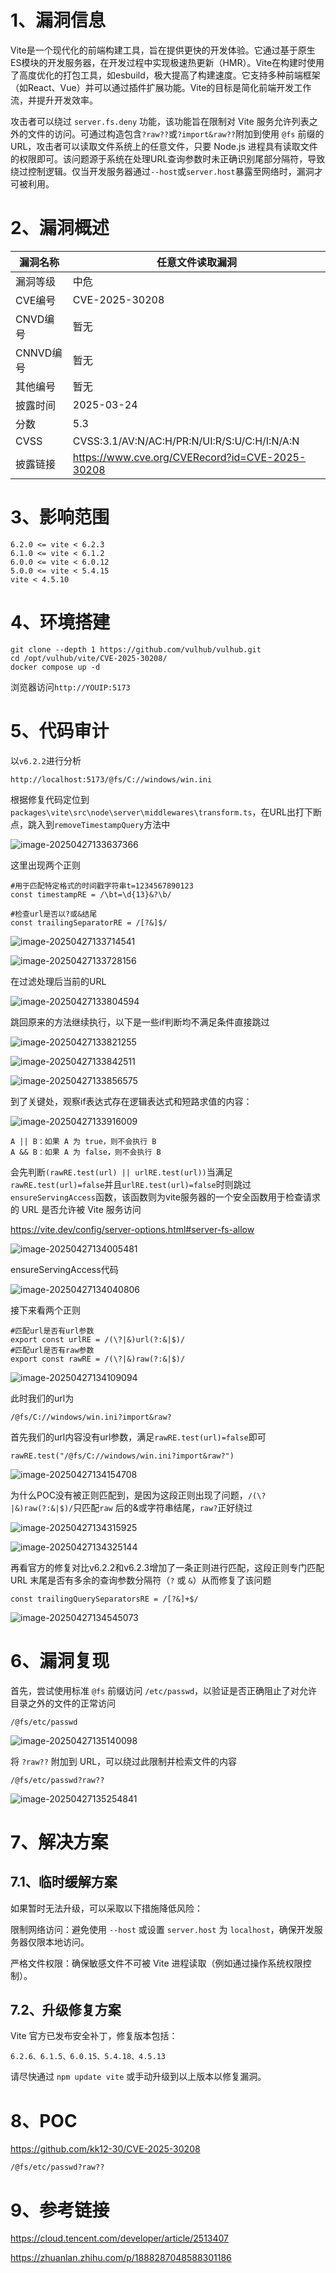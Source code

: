 # 1、漏洞信息

Vite是一个现代化的前端构建工具，旨在提供更快的开发体验。它通过基于原生ES模块的开发服务器，在开发过程中实现极速热更新（HMR）。Vite在构建时使用了高度优化的打包工具，如esbuild，极大提高了构建速度。它支持多种前端框架（如React、Vue）并可以通过插件扩展功能。Vite的目标是简化前端开发工作流，并提升开发效率。



攻击者可以绕过 `server.fs.deny` 功能，该功能旨在限制对 Vite 服务允许列表之外的文件的访问。可通过构造包含`?raw??`或`?import&raw??`附加到使用 `@fs` 前缀的 URL，攻击者可以读取文件系统上的任意文件，只要 Node.js 进程具有读取文件的权限即可。该问题源于系统在处理URL查询参数时未正确识别尾部分隔符，导致绕过控制逻辑。仅当开发服务器通过`--host`或`server.host`暴露至网络时，漏洞才可被利用。



# 2、漏洞概述

| 漏洞名称  | 任意文件读取漏洞                                |
| --------- | ----------------------------------------------- |
| 漏洞等级  | 中危                                            |
| CVE编号   | CVE-2025-30208                                  |
| CNVD编号  | 暂无                                            |
| CNNVD编号 | 暂无                                            |
| 其他编号  | 暂无                                            |
| 披露时间  | 2025-03-24                                      |
| 分数      | 5.3                                             |
| CVSS      | CVSS:3.1/AV:N/AC:H/PR:N/UI:R/S:U/C:H/I:N/A:N    |
| 披露链接  | https://www.cve.org/CVERecord?id=CVE-2025-30208 |



# 3、影响范围

```
6.2.0 <= vite < 6.2.3
6.1.0 <= vite < 6.1.2
6.0.0 <= vite < 6.0.12
5.0.0 <= vite < 5.4.15
vite < 4.5.10
```



# 4、环境搭建

```
git clone --depth 1 https://github.com/vulhub/vulhub.git
cd /opt/vulhub/vite/CVE-2025-30208/
docker compose up -d
```

浏览器访问`http://YOUIP:5173`



# 5、代码审计

以`v6.2.2`进行分析

```
http://localhost:5173/@fs/C://windows/win.ini
```

根据修复代码定位到`packages\vite\src\node\server\middlewares\transform.ts`，在URL出打下断点，跳入到`removeTimestampQuery`方法中

![image-20250427133637366](https://cdn.jsdelivr.net/gh/xmtxsec/picture/imgl/202504271336659.png)



这里出现两个正则

```
#用于匹配特定格式的时间戳字符串t=1234567890123
const timestampRE = /\bt=\d{13}&?\b/

#检查url是否以?或&结尾
const trailingSeparatorRE = /[?&]$/
```

![image-20250427133714541](https://cdn.jsdelivr.net/gh/xmtxsec/picture/imgl/202504271337593.png)

![image-20250427133728156](https://cdn.jsdelivr.net/gh/xmtxsec/picture/imgl/202504271337251.png)



在过滤处理后当前的URL

![image-20250427133804594](https://cdn.jsdelivr.net/gh/xmtxsec/picture/imgl/202504271338671.png)



跳回原来的方法继续执行，以下是一些if判断均不满足条件直接跳过

![image-20250427133821255](https://cdn.jsdelivr.net/gh/xmtxsec/picture/imgl/202504271338349.png)

![image-20250427133842511](https://cdn.jsdelivr.net/gh/xmtxsec/picture/imgl/202504271338602.png)

![image-20250427133856575](https://cdn.jsdelivr.net/gh/xmtxsec/picture/imgl/202504271338692.png)



到了关键处，观察if表达式存在逻辑表达式和短路求值的内容：

![image-20250427133916009](https://cdn.jsdelivr.net/gh/xmtxsec/picture/imgl/202504271339073.png)



```
A || B：如果 A 为 true，则不会执行 B
A && B：如果 A 为 false，则不会执行 B
```

会先判断`(rawRE.test(url) || urlRE.test(url))`当满足`rawRE.test(url)=false`并且`urlRE.test(url)=false`时则跳过`ensureServingAccess`函数，该函数则为vite服务器的一个安全函数用于检查请求的 URL 是否允许被 Vite 服务访问

https://vite.dev/config/server-options.html#server-fs-allow

![image-20250427134005481](https://cdn.jsdelivr.net/gh/xmtxsec/picture/imgl/202504271340578.png)



ensureServingAccess代码

![image-20250427134040806](https://cdn.jsdelivr.net/gh/xmtxsec/picture/imgl/202504271340905.png)



接下来看两个正则

```
#匹配url是否有url参数
export const urlRE = /(\?|&)url(?:&|$)/
#匹配url是否有raw参数
export const rawRE = /(\?|&)raw(?:&|$)/
```

![image-20250427134109094](https://cdn.jsdelivr.net/gh/xmtxsec/picture/imgl/202504271341190.png)



此时我们的url为

```
/@fs/C://windows/win.ini?import&raw?
```

首先我们的url内容没有url参数，满足`rawRE.test(url)=false`即可

```
rawRE.test("/@fs/C://windows/win.ini?import&raw?")
```

![image-20250427134154708](https://cdn.jsdelivr.net/gh/xmtxsec/picture/imgl/202504271341808.png)



为什么POC没有被正则匹配到，是因为这段正则出现了问题，`/(\?|&)raw(?:&|$)/`只匹配`raw` 后的&或字符串结尾，`raw?`正好绕过

![image-20250427134315925](https://cdn.jsdelivr.net/gh/xmtxsec/picture/imgl/202504271343983.png)

![image-20250427134325144](https://cdn.jsdelivr.net/gh/xmtxsec/picture/imgl/202504271343202.png)



再看官方的修复对比v6.2.2和v6.2.3增加了一条正则进行匹配，这段正则专门匹配URL 末尾是否有多余的查询参数分隔符（`?` 或 `&`）从而修复了该问题

```
const trailingQuerySeparatorsRE = /[?&]+$/
```

![image-20250427134545073](https://cdn.jsdelivr.net/gh/xmtxsec/picture/imgl/202504271345174.png)



# 6、漏洞复现

首先，尝试使用标准 `@fs` 前缀访问 `/etc/passwd`，以验证是否正确阻止了对允许目录之外的文件的正常访问

```
/@fs/etc/passwd
```

![image-20250427135140098](https://cdn.jsdelivr.net/gh/xmtxsec/picture/imgl/202504271351222.png)



将 `?raw??` 附加到 URL，可以绕过此限制并检索文件的内容

```
/@fs/etc/passwd?raw??
```

![image-20250427135254841](https://cdn.jsdelivr.net/gh/xmtxsec/picture/imgl/202504271352967.png)



# 7、解决方案

## 7.1、临时缓解方案

如果暂时无法升级，可以采取以下措施降低风险：

限制网络访问：避免使用 `--host` 或设置 `server.host` 为 `localhost`，确保开发服务器仅限本地访问。

严格文件权限：确保敏感文件不可被 Vite 进程读取（例如通过操作系统权限控制）。



## 7.2、升级修复方案

Vite 官方已发布安全补丁，修复版本包括：

```
6.2.6、6.1.5、6.0.15、5.4.18、4.5.13
```

请尽快通过 `npm update vite` 或手动升级到以上版本以修复漏洞。



# 8、POC

https://github.com/kk12-30/CVE-2025-30208

 

```
/@fs/etc/passwd?raw??
```



# 9、参考链接

https://cloud.tencent.com/developer/article/2513407

https://zhuanlan.zhihu.com/p/1888287048588301186







